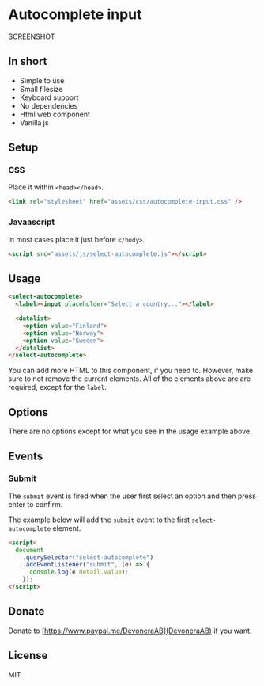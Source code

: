 # Autocomplete input

SCREENSHOT

## In short

- Simple to use
- Small filesize
- Keyboard support
- No dependencies
- Html web component
- Vanilla js

## Setup

### CSS

Place it within `<head></head>`.

```html
<link rel="stylesheet" href="assets/css/autocomplete-input.css" />
```

### Javaascript

In most cases place it just before `</body>`.

```html
<script src="assets/js/select-autocomplete.js"></script>
```

## Usage

<!-- prettier-ignore -->
```html
<select-autocomplete>
  <label><input placeholder="Select a country..."></label>

  <datalist>
    <option value="Finland">
    <option value="Norway">
    <option value="Sweden">
  </datalist>
</select-autocomplete>
```

You can add more HTML to this component, if you need to. However, make sure to not remove the current elements. All of the elements above are are required, except for the `label`.

## Options

There are no options except for what you see in the usage example above.

## Events

### Submit

The `submit` event is fired when the user first select an option and then press enter to confirm.

The example below will add the `submit` event to the first `select-autocomplete` element.

```html
<script>
  document
    .querySelector("select-autocomplete")
    .addEventListener("submit", (e) => {
      console.log(e.detail.value);
    });
</script>
```

## Donate

Donate to [https://www.paypal.me/DevoneraAB](DevoneraAB) if you want.

## License

MIT
